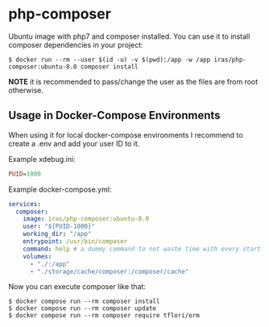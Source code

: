 # php-composer

Ubuntu image with php7 and composer installed. You can use it to install composer dependencies in your project:

```console
$ docker run --rm --user $(id -u) -v $(pwd):/app -w /app iras/php-composer:ubuntu-8.0 composer install
```

**NOTE** it is recommended to pass/change the user as the files are from root otherwise.

## Usage in Docker-Compose Environments

When using it for local docker-compose environments I recommend to create a .env and add your user ID to it.

Example xdebug.ini:

```ini
PUID=1000
```

Example docker-compose.yml:

```yaml
services:
  composer:
    image: iras/php-composer:ubuntu-8.0
    user: "${PUID-1000}"
    working_dir: "/app"
    entrypoint: /usr/bin/composer
    command: help # a dummy command to not waste time with every start
    volumes:
      - "./:/app"
      - "./storage/cache/composer:/composer/cache"
```

Now you can execute composer like that:

```console
$ docker compose run --rm composer install
$ docker compose run --rm composer update
$ docker compose run --rm composer require tflori/orm
```

